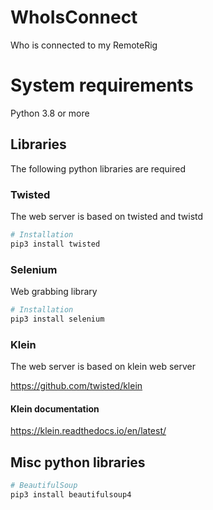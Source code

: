 # WhoIsConnect



Who is connected to my RemoteRig



# System requirements

Python 3.8 or more



## Libraries

The following python libraries are required

### Twisted

The web server is based on twisted and twistd

```bash
# Installation
pip3 install twisted
```

### Selenium

Web grabbing library

```bash
# Installation
pip3 install selenium
```



### Klein

The web server is based on klein web server

<https://github.com/twisted/klein>



#### Klein documentation

<https://klein.readthedocs.io/en/latest/>



## Misc python libraries

```bash
# BeautifulSoup
pip3 install beautifulsoup4

```

